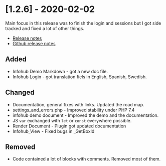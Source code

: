 # [1.2.6] - 2020-02-02
Main focus in this release was to finish the login and sessions but I got side tracked and fixed a lot of other things.

* [Release notes](main,release_v1v2v6)
* [Github release notes](https://github.com/peterlembke/infohub/releases/tag/v1.2.6)

## Added
- Infohub Demo Markdown - got a new doc file.
- Infohub Login - got translation fiels in English, Spanish, Swedish.

## Changed
- Documentation, general fixes with links. Updated the road map.
- settings_and_errors.php - Improved stability under PHP 7.4
- infohub demo document - Improved the demo and the documentation.
- JS `var` exchanged with `let` or `const` everywhere possible.
- Render Document - Plugin got updated documentation
- Infohub_View - Fixed bugs in _GetBoxId

## Removed
- Code contained a lot of blocks with comments. Removed most of them.
